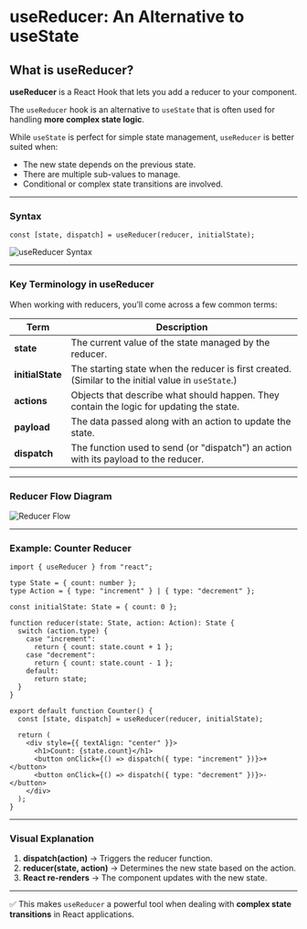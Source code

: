 # useReducer: An Alternative to useState

## What is useReducer?

**useReducer** is a React Hook that lets you add a reducer to your component.

The `useReducer` hook is an alternative to `useState` that is often used for handling **more complex state logic**.

While `useState` is perfect for simple state management, `useReducer` is better suited when:
- The new state depends on the previous state.
- There are multiple sub-values to manage.
- Conditional or complex state transitions are involved.

---

### Syntax

```tsx
const [state, dispatch] = useReducer(reducer, initialState);
```

![useReducer Syntax](https://dummyimage.com/600x200/000/fff&text=useReducer+Syntax)

---

### Key Terminology in useReducer

When working with reducers, you’ll come across a few common terms:

| Term           | Description |
|----------------|-------------|
| **state**      | The current value of the state managed by the reducer. |
| **initialState** | The starting state when the reducer is first created. (Similar to the initial value in `useState`.) |
| **actions**    | Objects that describe what should happen. They contain the logic for updating the state. |
| **payload**    | The data passed along with an action to update the state. |
| **dispatch**   | The function used to send (or "dispatch") an action with its payload to the reducer. |

---

### Reducer Flow Diagram

![Reducer Flow](https://dummyimage.com/800x400/1e293b/ffffff&text=dispatch+→+reducer+→+new+state)

---

### Example: Counter Reducer

```tsx
import { useReducer } from "react";

type State = { count: number };
type Action = { type: "increment" } | { type: "decrement" };

const initialState: State = { count: 0 };

function reducer(state: State, action: Action): State {
  switch (action.type) {
    case "increment":
      return { count: state.count + 1 };
    case "decrement":
      return { count: state.count - 1 };
    default:
      return state;
  }
}

export default function Counter() {
  const [state, dispatch] = useReducer(reducer, initialState);

  return (
    <div style={{ textAlign: "center" }}>
      <h1>Count: {state.count}</h1>
      <button onClick={() => dispatch({ type: "increment" })}>+</button>
      <button onClick={() => dispatch({ type: "decrement" })}>-</button>
    </div>
  );
}
```

---

### Visual Explanation

1. **dispatch(action)** → Triggers the reducer function.  
2. **reducer(state, action)** → Determines the new state based on the action.  
3. **React re-renders** → The component updates with the new state.  

---

✅ This makes `useReducer` a powerful tool when dealing with **complex state transitions** in React applications.

